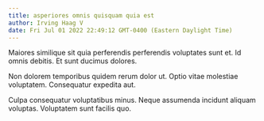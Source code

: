 ```yaml
---
title: asperiores omnis quisquam quia est
author: Irving Haag V
date: Fri Jul 01 2022 22:49:12 GMT-0400 (Eastern Daylight Time)
---
```

Maiores similique sit quia perferendis perferendis voluptates sunt et. Id omnis debitis. Et sunt ducimus dolores.

 Non dolorem temporibus quidem rerum dolor ut. Optio vitae molestiae voluptatem. Consequatur expedita aut.

 Culpa consequatur voluptatibus minus. Neque assumenda incidunt aliquam voluptas. Voluptatem sunt facilis quo.